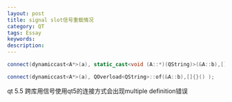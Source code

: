 ```yaml
---
layout: post
title: signal slot信号重载情况
category: QT
tags: Essay
keywords: 
description: 
---
```


```cpp
connect(dynamiccast<A*>(a), static_cast<void (A::*)(QString)>(&A::b),[]{}() );

connect(dynamiccast<A*>(a), QOverload<QString>::of(&A::b),[]{}() );
```

qt 5.5 跨库用信号使用qt5的连接方式会出现multiple definition错误
